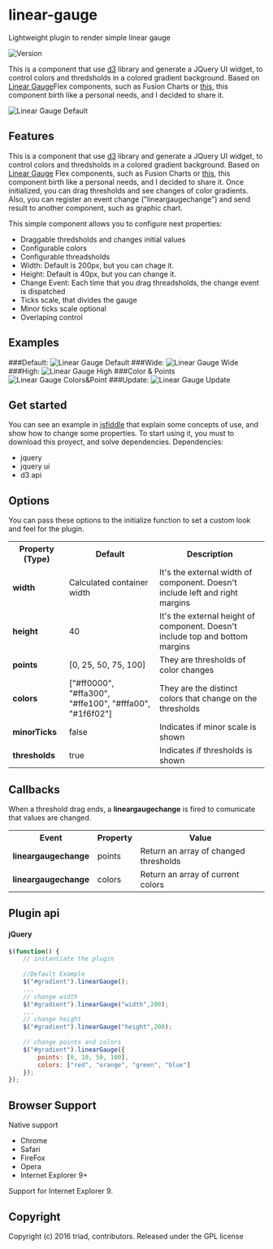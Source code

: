 # linear-gauge

Lightweight plugin to render simple linear gauge

![Version](http://img.shields.io/version/0.7.5.png?color=green)


This is a component that use [d3](http://d3js.org/) library and generate a JQuery UI widget, to control colors and thredsholds in a colored gradient background.
Based on [Linear Gauge](http://docs.fusioncharts.com/flex/charts/)Flex components, such as Fusion Charts or [this](http://www.ardisialabs.com/flex-components/linearGauges), this component birth like a personal needs, and I decided to share it.

![Linear Gauge Default](http://rawgit.com/lflores/linear-gauge/master/src/images/linear-gauge-default.png)

## Features
This is a component that use [d3](http://d3js.org/) library and generate a JQuery UI widget, to control colors and thredsholds in a colored gradient background.
Based on [Linear Gauge](http://docs.fusioncharts.com/flex/charts/) Flex components, such as Fusion Charts or [this](http://www.ardisialabs.com/flex-components/linearGauges), this component birth like a personal needs, and I decided to share it.
Once initialized, you can drag thresholds and see changes of color gradients.
Also, you can register an event change ("lineargaugechange") and send result to another component, such as graphic chart.

This simple component allows you to configure next properties:
* Draggable thredsholds and changes initial values
* Configurable colors
* Configurable threadsholds
* Width: Default is 200px, but you can chage it.
* Height: Default is 40px, but you can change it.
* Change Event: Each time that you drag threadsholds, the change event is dispatched
* Ticks scale, that divides the gauge 
* Minor ticks scale optional
* Overlaping control


## Examples
###Default:
![Linear Gauge Default](http://rawgit.com/lflores/linear-gauge/master/src/images/linear-gauge.gif)
###Wide:
![Linear Gauge Wide](http://rawgit.com/lflores/linear-gauge/master/src/images/linear-gauge-wide.png)
###High:
![Linear Gauge High](http://rawgit.com/lflores/linear-gauge/master/src/images/linear-gauge-high.png)
###Color & Points
![Linear Gauge Colors&Point](http://rawgit.com/lflores/linear-gauge/master/src/images/linear-gauge-colors-points.png)
###Update:
![Linear Gauge Update](http://rawgit.com/lflores/linear-gauge/master/src/images/linear-gauge-update.gif)


## Get started
You can see an example in [jsfiddle](http://jsfiddle.net/leoflores/6qq1zks6/1/) that explain some concepts of use, and show how to change some properties.
To start using it, you must to download this proyect, and solve dependencies.
Dependencies:
* jquery
* jquery ui
* d3 api



## Options
You can pass these options to the initialize function to set a custom look and feel for the plugin.

<table>
    <tr>
        <th>Property (Type)</th>
        <th>Default</th>
        <th>Description</th>
    </tr>
    <tr>
        <td><strong>width</strong></td>
        <td>Calculated container width</td>
        <td>It's the external width of component. Doesn't include left and right margins</td>
    </tr>
  <tr>
        <td><strong>height</strong></td>
        <td>40</td>
        <td>It's the external height of component. Doesn't include top and bottom margins</td>
    </tr>
    <tr>
        <td><strong>points</strong></td>
        <td>[0, 25, 50, 75, 100]</td>
        <td>They are thresholds of color changes</td>
    </tr>
    <tr>
        <td><strong>colors</strong></td>
        <td>["#ff0000", "#ffa300", "#ffe100", "#fffa00", "#1f6f02"]</td>
        <td>They are the distinct colors that change on the thresholds</td>
    </tr>
     <tr>
        <td><strong>minorTicks</strong></td>
        <td>false</td>
        <td>Indicates if minor scale is shown</td>
    </tr><tr>
        <td><strong>thresholds</strong></td>
        <td>true</td>
        <td>Indicates if thresholds is shown</td>
    </tr>
</table>


## Callbacks
When a threshold drag ends, a <strong>lineargaugechange</strong> is fired to comunicate that values are changed.
<table>
    <tr>
        <th>Event</th>
        <th>Property</th>
        <th>Value</th>
    </tr>
    <tr>
        <td><strong>lineargaugechange</strong></td>
        <td>points</td>
        <td>Return an array of changed thresholds</td>
    </tr>
  <tr>
        <td><strong>lineargaugechange</strong></td>
        <td>colors</td>
        <td>Return an array of current colors</td>
    </tr>
</table>


## Plugin api
#### jQuery

```javascript
$(function() {
    // instantiate the plugin
    
    //Default Example
    $("#gradient").linearGauge();
    ...
    // change width
    $("#gradient").linearGauge("width",200);
    ...
    // change height
    $("#gradient").linearGauge("height",200);
    
    // change points and colors
    $("#gradient").linearGauge({
        points: [0, 10, 50, 100],
        colors: ["red", "orange", "green", "blue"]
    });
});
```


## Browser Support
Native support

* Chrome
* Safari
* FireFox
* Opera
* Internet Explorer 9+

Support for Internet Explorer 9.


## Copyright
Copyright (c) 2016 triad, contributors. Released under the GPL license